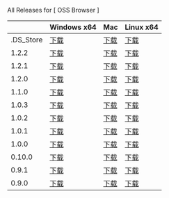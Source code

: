 All Releases for [ OSS Browser ]

  ||Windows x64| Mac |Linux x64|
  |-----|-----|---------|--------|
|.DS_Store|[下载](http://luogc.oss-cn-hangzhou.aliyuncs.com/oss-browser-publish/.DS_Store/oss-browser-win32-x64.zip) | [下载](http://luogc.oss-cn-hangzhou.aliyuncs.com/oss-browser-publish/.DS_Store/oss-browser.dmg) | [下载](http://luogc.oss-cn-hangzhou.aliyuncs.com/oss-browser-publish/.DS_Store/oss-browser-linux-x64.zip) |
|1.2.2|[下载](http://luogc.oss-cn-hangzhou.aliyuncs.com/oss-browser-publish/1.2.2/oss-browser-win32-x64.zip) | [下载](http://luogc.oss-cn-hangzhou.aliyuncs.com/oss-browser-publish/1.2.2/oss-browser.dmg) | [下载](http://luogc.oss-cn-hangzhou.aliyuncs.com/oss-browser-publish/1.2.2/oss-browser-linux-x64.zip) |
|1.2.1|[下载](http://luogc.oss-cn-hangzhou.aliyuncs.com/oss-browser-publish/1.2.1/oss-browser-win32-x64.zip) | [下载](http://luogc.oss-cn-hangzhou.aliyuncs.com/oss-browser-publish/1.2.1/oss-browser.dmg) | [下载](http://luogc.oss-cn-hangzhou.aliyuncs.com/oss-browser-publish/1.2.1/oss-browser-linux-x64.zip) |
|1.2.0|[下载](http://luogc.oss-cn-hangzhou.aliyuncs.com/oss-browser-publish/1.2.0/oss-browser-win32-x64.zip) | [下载](http://luogc.oss-cn-hangzhou.aliyuncs.com/oss-browser-publish/1.2.0/oss-browser.dmg) | [下载](http://luogc.oss-cn-hangzhou.aliyuncs.com/oss-browser-publish/1.2.0/oss-browser-linux-x64.zip) |
|1.1.0|[下载](http://luogc.oss-cn-hangzhou.aliyuncs.com/oss-browser-publish/1.1.0/oss-browser-win32-x64.zip) | [下载](http://luogc.oss-cn-hangzhou.aliyuncs.com/oss-browser-publish/1.1.0/oss-browser.dmg) | [下载](http://luogc.oss-cn-hangzhou.aliyuncs.com/oss-browser-publish/1.1.0/oss-browser-linux-x64.zip) |
|1.0.3|[下载](http://luogc.oss-cn-hangzhou.aliyuncs.com/oss-browser-publish/1.0.3/oss-browser-win32-x64.zip) | [下载](http://luogc.oss-cn-hangzhou.aliyuncs.com/oss-browser-publish/1.0.3/oss-browser.dmg) | [下载](http://luogc.oss-cn-hangzhou.aliyuncs.com/oss-browser-publish/1.0.3/oss-browser-linux-x64.zip) |
|1.0.2|[下载](http://luogc.oss-cn-hangzhou.aliyuncs.com/oss-browser-publish/1.0.2/oss-browser-win32-x64.zip) | [下载](http://luogc.oss-cn-hangzhou.aliyuncs.com/oss-browser-publish/1.0.2/oss-browser.dmg) | [下载](http://luogc.oss-cn-hangzhou.aliyuncs.com/oss-browser-publish/1.0.2/oss-browser-linux-x64.zip) |
|1.0.1|[下载](http://luogc.oss-cn-hangzhou.aliyuncs.com/oss-browser-publish/1.0.1/oss-browser-win32-x64.zip) | [下载](http://luogc.oss-cn-hangzhou.aliyuncs.com/oss-browser-publish/1.0.1/oss-browser.dmg) | [下载](http://luogc.oss-cn-hangzhou.aliyuncs.com/oss-browser-publish/1.0.1/oss-browser-linux-x64.zip) |
|1.0.0|[下载](http://luogc.oss-cn-hangzhou.aliyuncs.com/oss-browser-publish/1.0.0/oss-browser-win32-x64.zip) | [下载](http://luogc.oss-cn-hangzhou.aliyuncs.com/oss-browser-publish/1.0.0/oss-browser.dmg) | [下载](http://luogc.oss-cn-hangzhou.aliyuncs.com/oss-browser-publish/1.0.0/oss-browser-linux-x64.zip) |
|0.10.0|[下载](http://luogc.oss-cn-hangzhou.aliyuncs.com/oss-browser-publish/0.10.0/oss-browser-win32-x64.zip) | [下载](http://luogc.oss-cn-hangzhou.aliyuncs.com/oss-browser-publish/0.10.0/oss-browser.dmg) | [下载](http://luogc.oss-cn-hangzhou.aliyuncs.com/oss-browser-publish/0.10.0/oss-browser-linux-x64.zip) |
|0.9.1|[下载](http://luogc.oss-cn-hangzhou.aliyuncs.com/oss-browser-publish/0.9.1/oss-browser-win32-x64.zip) | [下载](http://luogc.oss-cn-hangzhou.aliyuncs.com/oss-browser-publish/0.9.1/oss-browser.dmg) | [下载](http://luogc.oss-cn-hangzhou.aliyuncs.com/oss-browser-publish/0.9.1/oss-browser-linux-x64.zip) |
|0.9.0|[下载](http://luogc.oss-cn-hangzhou.aliyuncs.com/oss-browser-publish/0.9.0/oss-browser-win32-x64.zip) | [下载](http://luogc.oss-cn-hangzhou.aliyuncs.com/oss-browser-publish/0.9.0/oss-browser.dmg) | [下载](http://luogc.oss-cn-hangzhou.aliyuncs.com/oss-browser-publish/0.9.0/oss-browser-linux-x64.zip) |
